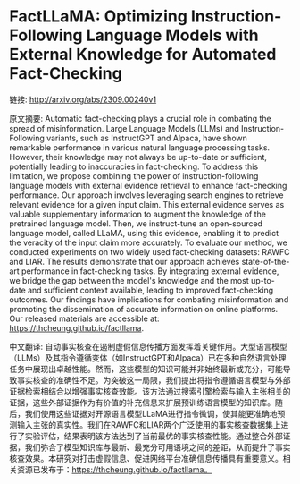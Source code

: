 # FactLLaMA: Optimizing Instruction-Following Language Models with External Knowledge for Automated Fact-Checking

链接: http://arxiv.org/abs/2309.00240v1

原文摘要:
Automatic fact-checking plays a crucial role in combating the spread of
misinformation. Large Language Models (LLMs) and Instruction-Following
variants, such as InstructGPT and Alpaca, have shown remarkable performance in
various natural language processing tasks. However, their knowledge may not
always be up-to-date or sufficient, potentially leading to inaccuracies in
fact-checking. To address this limitation, we propose combining the power of
instruction-following language models with external evidence retrieval to
enhance fact-checking performance. Our approach involves leveraging search
engines to retrieve relevant evidence for a given input claim. This external
evidence serves as valuable supplementary information to augment the knowledge
of the pretrained language model. Then, we instruct-tune an open-sourced
language model, called LLaMA, using this evidence, enabling it to predict the
veracity of the input claim more accurately. To evaluate our method, we
conducted experiments on two widely used fact-checking datasets: RAWFC and
LIAR. The results demonstrate that our approach achieves state-of-the-art
performance in fact-checking tasks. By integrating external evidence, we bridge
the gap between the model's knowledge and the most up-to-date and sufficient
context available, leading to improved fact-checking outcomes. Our findings
have implications for combating misinformation and promoting the dissemination
of accurate information on online platforms. Our released materials are
accessible at: https://thcheung.github.io/factllama.

中文翻译:
自动事实核查在遏制虚假信息传播方面发挥着关键作用。大型语言模型（LLMs）及其指令遵循变体（如InstructGPT和Alpaca）已在多种自然语言处理任务中展现出卓越性能。然而，这些模型的知识可能并非始终最新或充分，可能导致事实核查的准确性不足。为突破这一局限，我们提出将指令遵循语言模型与外部证据检索相结合以增强事实核查效能。该方法通过搜索引擎检索与输入主张相关的证据，这些外部证据作为有价值的补充信息来扩展预训练语言模型的知识库。随后，我们使用这些证据对开源语言模型LLaMA进行指令微调，使其能更准确地预测输入主张的真实性。我们在RAWFC和LIAR两个广泛使用的事实核查数据集上进行了实验评估，结果表明该方法达到了当前最优的事实核查性能。通过整合外部证据，我们弥合了模型知识库与最新、最充分可用语境之间的差距，从而提升了事实核查效果。本研究对打击虚假信息、促进网络平台准确信息传播具有重要意义。相关资源已发布于：https://thcheung.github.io/factllama。


